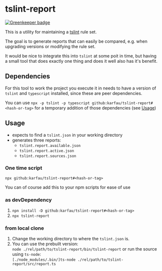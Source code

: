 # tslint-report

[![Greenkeeper badge](https://badges.greenkeeper.io/karfau/tslint-report.svg)](https://greenkeeper.io/)

This is a utility for maintaining a [tslint](https://github.com/palantir/tslint) rule set.

The goal is to generate reports that can easily be compared,
 e.g. when upgrading versions or modifying the rule set. 

It would be nice to integrate this into `tslint` at some poit in time, but having a small tool that does exactly one thing and does it well also has it's benefit.

## Dependencies

For this tool to work the project you execute it in needs to have a version of `tslint` and `typescript` installed, since these are peer dependencies.

You can use `npx -p tslint -p typescript github:karfau/tslint-report#<hash-or-tag>` for a temporary addition of those dependencies (see [Usage](#usage))

## Usage

- expects to find a `tslint.json` in your working directory 
- generates three reports: 
  - `tslint.report.available.json`
  - `tslint.report.active.json`
  - `tslint.report.sources.json`

### One time script

`npx github:karfau/tslint-report#<hash-or-tag>`

You can of course add this to your npm scripts for ease of use

### as devDependency

1. `npn install -D github:karfau/tslint-report#<hash-or-tag>`
2. `npx tslint-report`

### from local clone

1. Change the working directory to where the `tslint.json` is.
2. You can use the prebuilt version:   
   `node ./rel/path/to/tslint-report/bin/tslint-report`
   or run the source using `ts-node`:  
   `[./node_modules/.bin/]ts-node ./rel/path/to/tslint-report/src/report.ts`
   
